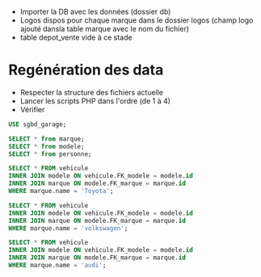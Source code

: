- Importer la DB avec les données (dossier db)
- Logos dispos pour chaque marque dans le dossier logos (champ logo ajouté dansla table marque avec le nom du fichier)
- table depot_vente vide à ce stade

# Regénération des data
* Respecter la structure des fichiers actuelle
* Lancer les scripts PHP dans l'ordre (de 1 à 4)
* Vérifier

```sql
USE sgbd_garage;

SELECT * from marque;
SELECT * from modele;
SELECT * from personne;

SELECT * FROM vehicule
INNER JOIN modele ON vehicule.FK_modele = modele.id
INNER JOIN marque ON modele.FK_marque = marque.id
WHERE marque.name = 'Toyota';

SELECT * FROM vehicule
INNER JOIN modele ON vehicule.FK_modele = modele.id
INNER JOIN marque ON modele.FK_marque = marque.id
WHERE marque.name = 'volkswagen';

SELECT * FROM vehicule
INNER JOIN modele ON vehicule.FK_modele = modele.id
INNER JOIN marque ON modele.FK_marque = marque.id
WHERE marque.name = 'audi';
```
